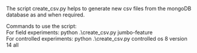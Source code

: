 The script create_csv.py helps to generate new csv files from the mongoDB database as and when required. <br>

Commands to use the script: <br>
For field experiments: python .\create_csv.py jumbo-feature <br>
For controlled experiments: python .\create_csv.py controlled os 8 version 14 all <br>
